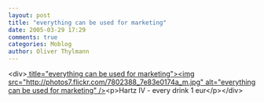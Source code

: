 ```yaml
---
layout: post
title: "everything can be used for marketing"
date: 2005-03-29 17:29
comments: true
categories: Moblog
author: Oliver Thylmann
---
```



&lt;div&gt;[ title=&quot;everything can be used for marketing&quot;&gt;&lt;img src=&quot;http://photos7.flickr.com/7802388_7e83e0174a_m.jpg&quot; alt=&quot;everything can be used for marketing&quot; /&gt;](http://www.flickr.com/photos/oliver/7802388/)&lt;p&gt;Hartz IV - every drink 1 eur&lt;/p&gt;&lt;/div&gt;


